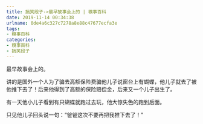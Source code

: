```yaml
---
title: 搞笑段子->最早故事会上的 | 糗事百科
date: 2019-11-14 00:34:38
urlname: 0de4a6c327c7278a8e88c47677ecfa3e
tags: 
- 糗事百科
categories:
- 糗事百科
- 搞笑段子
---
```

最早故事会上的。

讲的是国外一个人为了骗去高额保险费骗他儿子说窗台上有蝴蝶，他儿子就去了被他推下去了！后来他得到了高额的保险赔偿金，后来又一个儿子出生了。

有一天他小儿子看到有只蝴蝶就跑过去玩，他大惊失色的跑到后面。

只见他儿子回头说一句：“爸爸这次不要再把我推下去了！”


